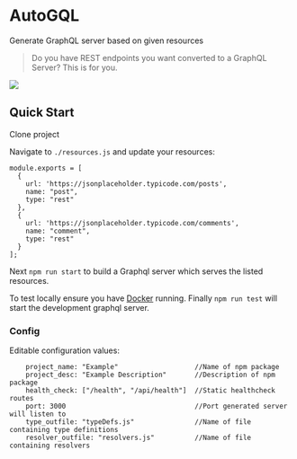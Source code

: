 # AutoGQL

Generate GraphQL server based on given resources

> Do you have REST endpoints you want converted to a GraphQL Server?
> This is for you.

![](r-autogql.gif)

## Quick Start
Clone project

Navigate to `./resources.js` and update your resources:

```
module.exports = [
  {
    url: 'https://jsonplaceholder.typicode.com/posts',
    name: "post",
    type: "rest"
  },
  {
    url: 'https://jsonplaceholder.typicode.com/comments',
    name: "comment",
    type: "rest"
  }
];
```
Next `npm run start` to build a Graphql server which serves the listed resources.

To test locally ensure you have [Docker](https://docs.docker.com/get-docker/) running.
Finally `npm run test` will start the development graphql server. 

### Config

Editable configuration values: 
```
    project_name: "Example"                   //Name of npm package
    project_desc: "Example Description"       //Description of npm package
    health_check: ["/health", "/api/health"]  //Static healthcheck routes 
    port: 3000                                //Port generated server will listen to 
    type_outfile: "typeDefs.js"               //Name of file containing type definitions
    resolver_outfile: "resolvers.js"          //Name of file containing resolvers
```
